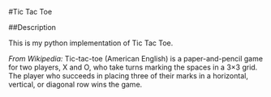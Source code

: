 #Tic Tac Toe

##Description

This is my python implementation of Tic Tac Toe.

*From Wikipedia:*
Tic-tac-toe (American English) is a paper-and-pencil game for two players, X and O, who take turns marking the spaces in a 3×3 grid. The player who succeeds in placing three of their marks in a horizontal, vertical, or diagonal row wins the game. 

